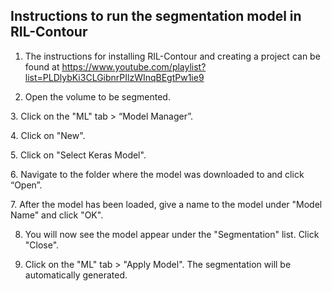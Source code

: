 ## Instructions to run the segmentation model in RIL-Contour

1. The instructions for installing RIL-Contour and creating a project can be found at https://www.youtube.com/playlist?list=PLDlybKi3CLGibnrPIlzWInqBEgtPw1ie9

2. Open the volume to be segmented.

3. Click on the "ML" tab > “Model Manager”.

4. Click on "New".

5. Click on "Select Keras Model".

6. Navigate to the folder where the model was downloaded to and click “Open”.

7. After the model has been loaded, give a name to the model under "Model Name" and click "OK".

8. You will now see the model appear under the "Segmentation" list. Click "Close".

9. Click on the "ML" tab > "Apply Model". The segmentation will be automatically generated.
